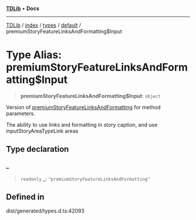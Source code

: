 [**TDLib**](../../../../../../README.md) • **Docs**

***

[TDLib](../../../../../../modules.md) / [index](../../../../../README.md) / [types](../../../README.md) / [default](../README.md) / premiumStoryFeatureLinksAndFormatting$Input

# Type Alias: premiumStoryFeatureLinksAndFormatting$Input

> **premiumStoryFeatureLinksAndFormatting$Input**: `object`

Version of [premiumStoryFeatureLinksAndFormatting](premiumStoryFeatureLinksAndFormatting.md) for method parameters.

The ability to use links and formatting in story caption, and use inputStoryAreaTypeLink areas

## Type declaration

### \_

> `readonly` **\_**: `"premiumStoryFeatureLinksAndFormatting"`

## Defined in

dist/generated/types.d.ts:42093

